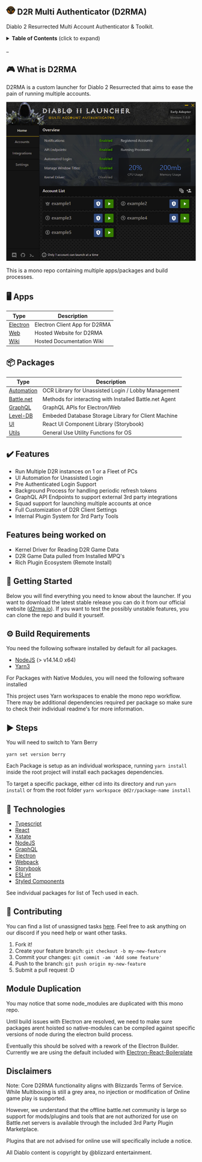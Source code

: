## ![D2](./docs/images/24x24.png) D2R Multi Authenticator (D2RMA)
Diablo 2 Resurrected Multi Account Authenticator & Toolkit.

<details>
 <summary><strong>Table of Contents</strong> (click to expand)
</summary>

- [D2RMA](#d2r-multi-authenticator-(d2rma))
  - [🎮 What is D2RMA](#-what-is-d2rma)
  - [🚀 Getting Started](#-getting-started)
  - [🎮 Download](#-download)
  - [🎨 Features](#-features)
  - [💾 Compilation](#-how-to-build)
    - [⚙️ Requirements](#️-requirements)
    - [▶️ Steps](#️-steps)
  - [🚀 Technologies](#-technologies)
  - [🎁 Contributing](#-contributing)
  </details>
_

## 🎮 What is D2RMA
D2RMA is a custom launcher for Diablo 2 Resurrected that aims to ease the pain of running multiple accounts.

![Example](./docs/images/alpha.png)


This is a mono repo containing multiple apps/packages and build processes. 


## 🖥️ Apps
| Type      | Description |
| ----------- | ----------- |
| [Electron](./apps/electron)      | Electron Client App for D2RMA |
| [Web](./apps/web)   | Hosted Website for D2RMA |
| [Wiki](./apps/web)   | Hosted Documentation Wiki |

## 📦 Packages
| Type      | Description |
| ----------- | ----------- |
| [Automation](./packages/automation)      | OCR Library for Unassisted Login / Lobby Management |
| [Battle.net](./packages/battle.net)      | Methods for interacting with Installed Battle.net Agent |
| [GraphQL](./packages/graphql)   | GraphQL APIs for Electron/Web |
| [Level-DB](./packages/level-db)   | Embeded Database Storage Library for Client Machine |
| [UI](./packages/ui)   | React UI Component Library (Storybook) |
| [Utils](./packages/utils)   | General Use Utility Functions for OS |

## ✔️ Features
- Run Multiple D2R instances on 1 or a Fleet of PCs
- UI Automation for Unassisted Login
- Pre Authenticated Login Support
- Background Process for handling periodic refresh tokens
- GraphQL API Endpoints to support external 3rd party integrations
- Squad support for launching multiple accounts at once
- Full Customization of D2R Client Settings
- Internal Plugin System for 3rd Party Tools 

## Features being worked on
- Kernel Driver for Reading D2R Game Data
- D2R Game Data pulled from Installed MPQ's
- Rich Plugin Ecosystem (Remote Install)

## 🚀 Getting Started

Below you will find everything you need to know about the launcher. If you want to download the latest stable release you can do it from our official website ([d2rma.io](https://d2rma.io)). If you want to test the possibly unstable features, you can clone the repo and build it yourself.


## ⚙️ Build Requirements

You need the following software installed by default for all packages.

- [NodeJS](https://nodejs.org/en/download/) (> v14.14.0 x64)
- [Yarn3](https://yarnpkg.com/)

For Packages with Native Modules, you will need the following software installed


This project uses Yarn workspaces to enable the mono repo workflow. There may be additional dependencies required per package so make sure to check their individual readme's for more information.

## ▶️ Steps

You will need to switch to Yarn Berry 

`yarn set version berry`

Each Package is setup as an individual workspace, running `yarn install` inside the root project will install each packages dependencies.

To target a specific package, either cd into its directory and run `yarn install` or from the root folder `yarn workspace @d2r/package-name install`

## 🚀 Technologies
- [Typescript](https://babeljs.io/)
- [React](https://reactjs.org/)
- [Xstate](https://babeljs.io/)
- [NodeJS](https://nodejs.org/en/)
- [GraphQL](https://webpack.js.org/)
- [Electron](https://electronjs.org/)
- [Webpack](https://webpack.js.org/)
- [Storybook](https://webpack.js.org/)
- [ESLint](https://eslint.org/)
- [Styled Components](https://styled-components.com/)

See individual packages for list of Tech used in each. 

## 🎁 Contributing

You can find a list of unassigned tasks [here](https://github.com/justiceandy/d2-multi-instance). Feel free to ask anything on our discord if you need help or want other tasks.

1. Fork it!
2. Create your feature branch: `git checkout -b my-new-feature`
3. Commit your changes: `git commit -am 'Add some feature'`
4. Push to the branch: `git push origin my-new-feature`
5. Submit a pull request :D

## Module Duplication
You may notice that some node_modules are duplicated with this mono repo. 

Until build issues with Electron are resolved, we need to make sure packages arent hoisted so native-modules can be compiled against specific versions of node during the electron build process.

Eventually this should be solved with a rework of the Electron Builder. Currently we are using the default included with [Electron-React-Boilerplate](https://electron-react-boilerplate.js.org/)


## Disclaimers

Note: Core D2RMA functionality aligns with Blizzards Terms of Service. While Multiboxing is still a grey area, no injection or modification of Online game play is supported.

However, we understand that the offline battle.net community is large so support for mods/plugins and tools that are not authorized for use on Battle.net servers is available through the included 3rd Party Plugin Marketplace.

Plugins that are not advised for online use will specifically include a notice.

All Diablo content is copyright by @blizzard entertainment.
